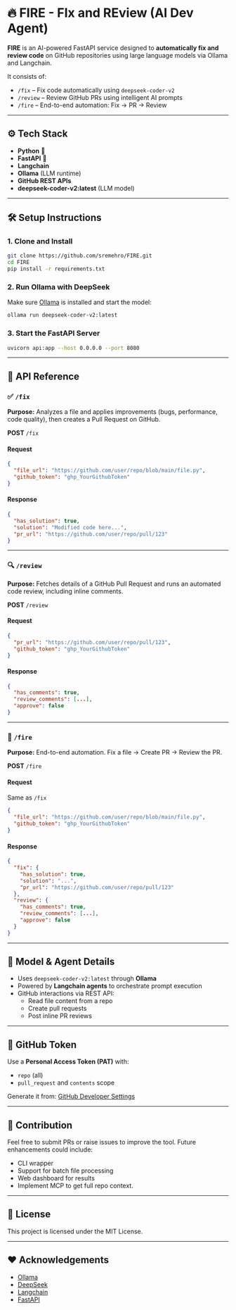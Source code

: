 # 🔥 FIRE - FIx and REview (AI Dev Agent)

**FIRE** is an AI-powered FastAPI service designed to **automatically fix and review code** on GitHub repositories using large language models via Ollama and Langchain.

It consists of:
- `/fix` – Fix code automatically using `deepseek-coder-v2`
- `/review` – Review GitHub PRs using intelligent AI prompts
- `/fire` – End-to-end automation: Fix → PR → Review

---

## ⚙️ Tech Stack

- **Python** 🐍
- **FastAPI** 🚀
- **Langchain**
- **Ollama** (LLM runtime)
- **GitHub REST APIs**
- **deepseek-coder-v2:latest** (LLM model)

---

## 🛠️ Setup Instructions

### 1. Clone and Install

```bash
git clone https://github.com/sremehro/FIRE.git
cd FIRE
pip install -r requirements.txt
```

### 2. Run Ollama with DeepSeek

Make sure [Ollama](https://ollama.com/) is installed and start the model:

```bash
ollama run deepseek-coder-v2:latest
```

### 3. Start the FastAPI Server

```bash
uvicorn api:app --host 0.0.0.0 --port 8080
```

---

## 🔌 API Reference

### ✅ `/fix`

**Purpose:** Analyzes a file and applies improvements (bugs, performance, code quality), then creates a Pull Request on GitHub.

**POST** `/fix`

#### Request
```json
{
  "file_url": "https://github.com/user/repo/blob/main/file.py",
  "github_token": "ghp_YourGithubToken"
}
```

#### Response
```json
{
  "has_solution": true,
  "solution": "Modified code here...",
  "pr_url": "https://github.com/user/repo/pull/123"
}
```

---

### 🔍 `/review`

**Purpose:** Fetches details of a GitHub Pull Request and runs an automated code review, including inline comments.

**POST** `/review`

#### Request
```json
{
  "pr_url": "https://github.com/user/repo/pull/123",
  "github_token": "ghp_YourGithubToken"
}
```

#### Response
```json
{
  "has_comments": true,
  "review_comments": [...],
  "approve": false
}
```

---

### 🔁 `/fire`

**Purpose:** End-to-end automation. Fix a file → Create PR → Review the PR.

**POST** `/fire`

#### Request
Same as `/fix`
```json
{
  "file_url": "https://github.com/user/repo/blob/main/file.py",
  "github_token": "ghp_YourGithubToken"
}
```

#### Response
```json
{
  "fix": {
    "has_solution": true,
    "solution": "...",
    "pr_url": "https://github.com/user/repo/pull/123"
  },
  "review": {
    "has_comments": true,
    "review_comments": [...],
    "approve": false
  }
}
```

---

## 🧠 Model & Agent Details

- Uses `deepseek-coder-v2:latest` through **Ollama**
- Powered by **Langchain agents** to orchestrate prompt execution
- GitHub interactions via REST API:
  - Read file content from a repo
  - Create pull requests
  - Post inline PR reviews

---

## 🔐 GitHub Token

Use a **Personal Access Token (PAT)** with:
- `repo` (all)
- `pull_request` and `contents` scope

Generate it from: [GitHub Developer Settings](https://github.com/settings/tokens)

---

## 🤝 Contribution

Feel free to submit PRs or raise issues to improve the tool. Future enhancements could include:
- CLI wrapper
- Support for batch file processing
- Web dashboard for results
- Implement MCP to get full repo context.

---

## 📄 License

This project is licensed under the MIT License.

---

## ❤️ Acknowledgements

- [Ollama](https://ollama.com/)
- [DeepSeek](https://huggingface.co/deepseek-ai)
- [Langchain](https://www.langchain.com/)
- [FastAPI](https://fastapi.tiangolo.com/)
